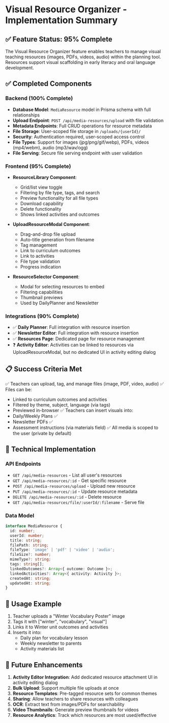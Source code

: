 # Visual Resource Organizer - Implementation Summary

## ✅ Feature Status: 95% Complete

The Visual Resource Organizer feature enables teachers to manage visual teaching resources (images, PDFs, videos, audio) within the planning tool. Resources support visual scaffolding in early literacy and oral language development.

## ✅ Completed Components

### Backend (100% Complete)

- **Database Model**: `MediaResource` model in Prisma schema with full relationships
- **Upload Endpoint**: `POST /api/media-resources/upload` with file validation
- **Metadata Endpoints**: Full CRUD operations for resource metadata
- **File Storage**: User-scoped file storage in `/uploads/{userId}/`
- **Security**: Authentication required, user-scoped access control
- **File Types**: Support for images (jpg/png/gif/webp), PDFs, videos (mp4/webm), audio (mp3/wav/ogg)
- **File Serving**: Secure file serving endpoint with user validation

### Frontend (95% Complete)

- **ResourceLibrary Component**:
  - Grid/list view toggle
  - Filtering by file type, tags, and search
  - Preview functionality for all file types
  - Download capability
  - Delete functionality
  - Shows linked activities and outcomes
- **UploadResourceModal Component**:

  - Drag-and-drop file upload
  - Auto-title generation from filename
  - Tag management
  - Link to curriculum outcomes
  - Link to activities
  - File type validation
  - Progress indication

- **ResourceSelector Component**:
  - Modal for selecting resources to embed
  - Filtering capabilities
  - Thumbnail previews
  - Used by DailyPlanner and Newsletter

### Integrations (90% Complete)

- ✅ **Daily Planner**: Full integration with resource insertion
- ✅ **Newsletter Editor**: Full integration with resource insertion
- ✅ **Resources Page**: Dedicated page for resource management
- ❓ **Activity Editor**: Activities can be linked to resources via UploadResourceModal, but no dedicated UI in activity editing dialog

## 📋 Success Criteria Met

✅ Teachers can upload, tag, and manage files (image, PDF, video, audio)
✅ Files can be:

- Linked to curriculum outcomes and activities
- Filtered by theme, subject, language (via tags)
- Previewed in-browser
  ✅ Teachers can insert visuals into:
- Daily/Weekly Plans ✅
- Newsletter PDFs ✅
- Assessment instructions (via materials field)
  ✅ All media is scoped to the user (private by default)

## 🔧 Technical Implementation

### API Endpoints

- `GET /api/media-resources` - List all user's resources
- `GET /api/media-resources/:id` - Get specific resource
- `POST /api/media-resources/upload` - Upload new resource
- `PUT /api/media-resources/:id` - Update resource metadata
- `DELETE /api/media-resources/:id` - Delete resource
- `GET /api/media-resources/file/:userId/:filename` - Serve file

### Data Model

```typescript
interface MediaResource {
  id: number;
  userId: number;
  title: string;
  filePath: string;
  fileType: 'image' | 'pdf' | 'video' | 'audio';
  fileSize?: number;
  mimeType?: string;
  tags: string[];
  linkedOutcomes?: Array<{ outcome: Outcome }>;
  linkedActivities?: Array<{ activity: Activity }>;
  createdAt: string;
  updatedAt: string;
}
```

## 🎯 Usage Example

1. Teacher uploads a "Winter Vocabulary Poster" image
2. Tags it with ["winter", "vocabulary", "visual"]
3. Links it to Winter unit outcomes and activities
4. Inserts it into:
   - Daily plan for vocabulary lesson
   - Weekly newsletter to parents
   - Activity materials list

## 🚀 Future Enhancements

1. **Activity Editor Integration**: Add dedicated resource attachment UI in activity editing dialog
2. **Bulk Upload**: Support multiple file uploads at once
3. **Resource Templates**: Pre-tagged resource sets for common themes
4. **Sharing**: Allow teachers to share resources with colleagues
5. **OCR**: Extract text from images/PDFs for searchability
6. **Video Thumbnails**: Generate preview thumbnails for videos
7. **Resource Analytics**: Track which resources are most used/effective
